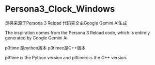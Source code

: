 # Persona3_Clock_Windows
灵感来源于Persona 3 Reload 代码完全由Google Gemini Ai生成

The inspiration comes from the Persona 3 Reload code, which is entirely generated by Google Gemini Ai.

p3time 是python版本 p3timec是C++版本

p3time is the Python version and p3timec is the C++ version.
